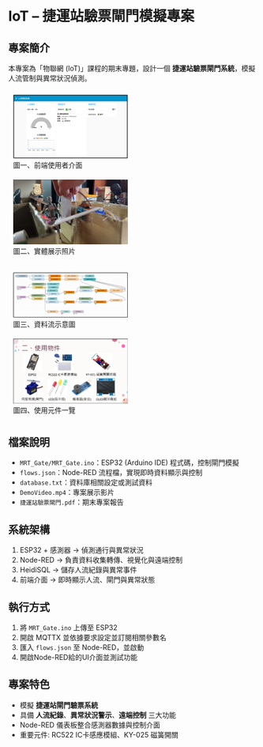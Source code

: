 # IoT – 捷運站驗票閘門模擬專案

## 專案簡介
本專案為「物聯網 (IoT)」課程的期末專題，設計一個 **捷運站驗票閘門系統**，模擬人流管制與異常狀況偵測。

<p align="center">
  <figure style="display:inline-block; margin:10px;">
    <img src="../support/IOT_UI.png" alt="前端UI" width="48%" />
    <figcaption>圖一、前端使用者介面</figcaption>
  </figure>
  
  <figure style="display:inline-block; margin:10px;">
    <img src="../support/IOT_Demo.png" alt="實體展示" width="48%" />
    <figcaption>圖二、實體展示照片</figcaption>
  </figure>
</p>

<p align="center">
  <figure style="display:inline-block; margin:10px;">
    <img src="../support/IOT_NodeRed.png" alt="資料流" width="48%" />
    <figcaption>圖三、資料流示意圖</figcaption>
  </figure>
  
  <figure style="display:inline-block; margin:10px;">
    <img src="../support/IOT_Use.png" alt="使用元件" width="48%" />
    <figcaption>圖四、使用元件一覽</figcaption>
  </figure>
</p>

## 檔案說明
- `MRT_Gate/MRT_Gate.ino`：ESP32 (Arduino IDE) 程式碼，控制閘門模擬  
- `flows.json`：Node-RED 流程檔，實現即時資料顯示與控制  
- `database.txt`：資料庫相關設定或測試資料  
- `DemoVideo.mp4`：專案展示影片  
- `捷運站驗票閘門.pdf`：期末專案報告  

## 系統架構
1. ESP32 + 感測器 → 偵測通行與異常狀況  
2. Node-RED → 負責資料收集轉傳、視覺化與遠端控制  
3. HeidiSQL → 儲存人流紀錄與異常事件  
4. 前端介面 → 即時顯示人流、閘門與異常狀態  

## 執行方式
1. 將 `MRT_Gate.ino` 上傳至 ESP32  
2. 開啟 MQTTX 並依據要求設定並訂閱相關參數名
2. 匯入 `flows.json` 至 Node-RED，並啟動  
3. 開啟Node-RED給的UI介面並測試功能  

## 專案特色
- 模擬 **捷運站閘門驗票系統**  
- 具備 **人流紀錄**、**異常狀況警示**、**遠端控制** 三大功能  
- Node-RED 儀表板整合感測器數據與控制介面  
- 重要元件: RC522 IC卡感應模組、KY-025 磁簧開關